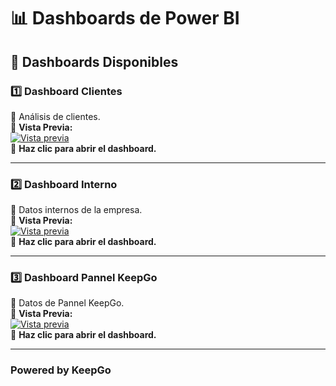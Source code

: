 # 📊 Dashboards de Power BI 

## 📌 Dashboards Disponibles  

### 1️⃣ Dashboard Clientes  
🔹 Análisis de clientes.  
🔹 **Vista Previa:**  
[![Vista previa](https://i.postimg.cc/mkG168sG/image-1.jpg)](https://app.powerbi.com/view?r=eyJrIjoiMzY1NGJjNWQtYjFjYy00MTQwLWJlMjEtYTk5NzAyODUyNTY2IiwidCI6ImIxM2NlNGM5LTJiZTYtNDg0NC04Y2Q5LTYwOTcyMGFmYWY5YiJ9)  
🔹 **Haz clic para abrir el dashboard.**

---

### 2️⃣ Dashboard Interno  
🔹 Datos internos de la empresa.  
🔹 **Vista Previa:**  
[![Vista previa](https://i.postimg.cc/Rhrwxvwy/image.jpg)](https://app.powerbi.com/view?r=eyJrIjoiZjJhYTVmNGQtNmZiZC00MTYyLWI3OWQtNzM0YTkxNjU2NTkyIiwidCI6ImIxM2NlNGM5LTJiZTYtNDg0NC04Y2Q5LTYwOTcyMGFmYWY5YiJ9)  
🔹 **Haz clic para abrir el dashboard.**

---

### 3️⃣ Dashboard Pannel KeepGo  
🔹 Datos de Pannel KeepGo.  
🔹 **Vista Previa:**  
[![Vista previa](https://i.postimg.cc/D0d4VLv4/image-2.jpg)](https://app.powerbi.com/view?r=eyJrIjoiOTc3MjhjZDctNWRmNy00OGE4LTg3ZDUtMDYxMGI2Njg5MDg1IiwidCI6ImIxM2NlNGM5LTJiZTYtNDg0NC04Y2Q5LTYwOTcyMGFmYWY5YiJ9)  
🔹 **Haz clic para abrir el dashboard.**

---

### Powered by KeepGo  
